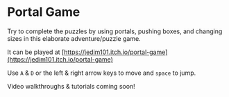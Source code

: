 # Portal Game

Try to complete the puzzles by using portals, pushing boxes, and changing sizes in this elaborate adventure/puzzle game.

It can be played at [https://jedim101.itch.io/portal-game](https://jedim101.itch.io/portal-game)

Use `A` & `D` or the left & right arrow keys to move and `space` to jump.

Video walkthroughs & tutorials coming soon!
